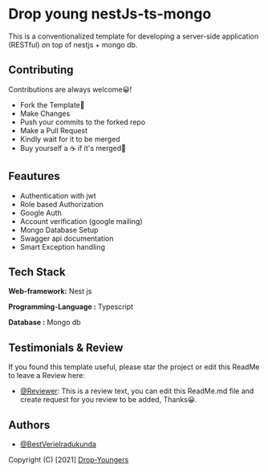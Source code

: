 # Drop young nestJs-ts-mongo

This is a conventionalized template for developing a server-side application (RESTful) on top of nestjs + mongo db.

## Contributing

Contributions are always welcome😀!

- Fork the Template🍴
- Make Changes
- Push your commits to the forked repo
- Make a Pull Request
- Kindly wait for it to be merged
- Buy yourself a ☕ if it's merged🎉

## Feautures


- Authentication with jwt
- Role based Authorization
- Google Auth
- Account verification (google mailing)
- Mongo Database Setup
- Swagger api documentation
- Smart Exception handling

  
## Tech Stack

**Web-framework:** Nest js

**Programming-Language :** Typescript

**Database :** Mongo db 


## Testimonials & Review

If you found this template useful, please star the project or edit this ReadMe to leave a Review here:

- [@Reviewer](https://www.github.com/SauveJeanLuc): This is a review text, you can edit this ReadMe.md file and create request for you review to be added, Thanks😀.


  
## Authors
- [@BestVerieIradukunda](https://www.github.com/Best-Verie)


Copyright (C) [2021] [Drop-Youngers](https://www.github.com/Drop-Youngers)
